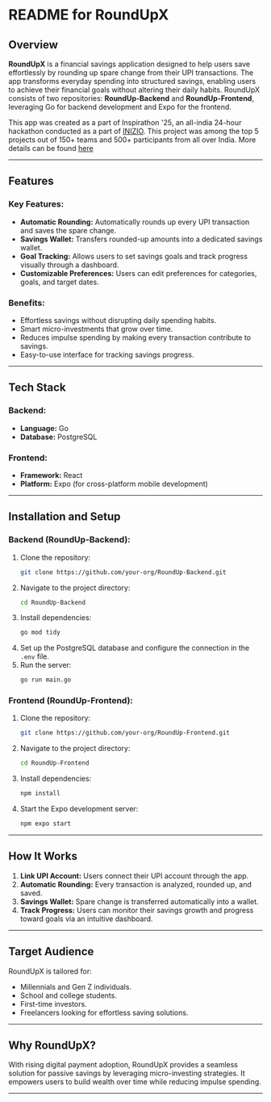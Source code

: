 # README for RoundUpX

## Overview

**RoundUpX** is a financial savings application designed to help users save effortlessly by rounding up spare change from their UPI transactions. The app transforms everyday spending into structured savings, enabling users to achieve their financial goals without altering their daily habits. RoundUpX consists of two repositories: **RoundUp-Backend** and **RoundUp-Frontend**, leveraging Go for backend development and Expo for the frontend.

This app was created as a part of Inspirathon '25, an all-india 24-hour hackathon conducted as a part of [INIZIO](www.inzio.org.in). This project was among the top 5 projects out of 150+ teams and 500+ participants from all over India. More details can be found [here](https://github.com/RoundUpX/.github/blob/main/Inspirathon%20'25%20-%20Team%20RoundUp.pdf)

---

## Features

### Key Features:
- **Automatic Rounding:** Automatically rounds up every UPI transaction and saves the spare change.
- **Savings Wallet:** Transfers rounded-up amounts into a dedicated savings wallet.
- **Goal Tracking:** Allows users to set savings goals and track progress visually through a dashboard.
- **Customizable Preferences:** Users can edit preferences for categories, goals, and target dates.

### Benefits:
- Effortless savings without disrupting daily spending habits.
- Smart micro-investments that grow over time.
- Reduces impulse spending by making every transaction contribute to savings.
- Easy-to-use interface for tracking savings progress.

---

## Tech Stack

### Backend:
- **Language:** Go
- **Database:** PostgreSQL

### Frontend:
- **Framework:** React
- **Platform:** Expo (for cross-platform mobile development)

---

## Installation and Setup

### Backend (RoundUp-Backend):
1. Clone the repository:
   ```bash
   git clone https://github.com/your-org/RoundUp-Backend.git
   ```
2. Navigate to the project directory:
   ```bash
   cd RoundUp-Backend
   ```
3. Install dependencies:
   ```bash
   go mod tidy
   ```
4. Set up the PostgreSQL database and configure the connection in the `.env` file.
5. Run the server:
   ```bash
   go run main.go
   ```

### Frontend (RoundUp-Frontend):
1. Clone the repository:
   ```bash
   git clone https://github.com/your-org/RoundUp-Frontend.git
   ```
2. Navigate to the project directory:
   ```bash
   cd RoundUp-Frontend
   ```
3. Install dependencies:
   ```bash
   npm install
   ```
4. Start the Expo development server:
   ```bash
   npm expo start
   ```

---

## How It Works

1. **Link UPI Account:** Users connect their UPI account through the app.
2. **Automatic Rounding:** Every transaction is analyzed, rounded up, and saved.
3. **Savings Wallet:** Spare change is transferred automatically into a wallet.
4. **Track Progress:** Users can monitor their savings growth and progress toward goals via an intuitive dashboard.

---

## Target Audience

RoundUpX is tailored for:
- Millennials and Gen Z individuals.
- School and college students.
- First-time investors.
- Freelancers looking for effortless saving solutions.

---

## Why RoundUpX?

With rising digital payment adoption, RoundUpX provides a seamless solution for passive savings by leveraging micro-investing strategies. It empowers users to build wealth over time while reducing impulse spending.

---
